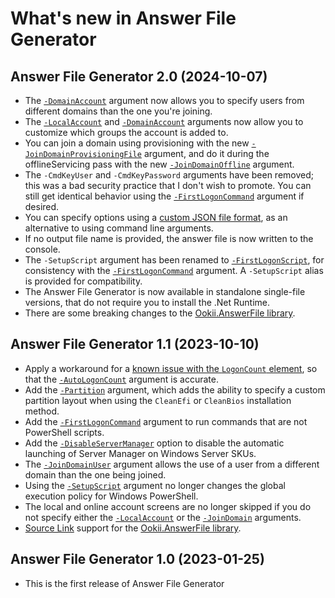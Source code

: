 # What's new in Answer File Generator

## Answer File Generator 2.0 (2024-10-07)

- The [`-DomainAccount`][] argument now allows you to specify users from different domains than the
  one you're joining.
- The [`-LocalAccount`][] and [`-DomainAccount`][] arguments now allow you to customize which groups
  the account is added to.
- You can join a domain using provisioning with the new [`-JoinDomainProvisioningFile`][] argument,
  and do it during the offlineServicing pass with the new [`-JoinDomainOffline`][] argument.
- The `-CmdKeyUser` and `-CmdKeyPassword` arguments have been removed; this was a bad security
  practice that I don't wish to promote. You can still get identical behavior using the
  [`-FirstLogonCommand`][] argument if desired.
- You can specify options using a [custom JSON file format](Json.md), as an alternative to using
  command line arguments.
- If no output file name is provided, the answer file is now written to the console.
- The `-SetupScript` argument has been renamed to [`-FirstLogonScript`][], for consistency with the
  [`-FirstLogonCommand`][] argument. A `-SetupScript` alias is provided for compatibility.
- The Answer File Generator is now available in standalone single-file versions, that do not require
  you to install the .Net Runtime.
- There are some breaking changes to the [Ookii.AnswerFile library](Library.md#breaking-changes).

## Answer File Generator 1.1 (2023-10-10)

- Apply a workaround for a [known issue with the `LogonCount` element](https://learn.microsoft.com/windows-hardware/customize/desktop/unattend/microsoft-windows-shell-setup-autologon-logoncount),
  so that the [`-AutoLogonCount`][] argument is accurate.
- Add the [`-Partition`][] argument, which adds the ability to specify a custom partition layout
  when using the `CleanEfi` or `CleanBios` installation method.
- Add the [`-FirstLogonCommand`][] argument to run commands that are not PowerShell scripts.
- Add the [`-DisableServerManager`][] option to disable the automatic launching of Server Manager on
  Windows Server SKUs.
- The [`-JoinDomainUser`][] argument allows the use of a user from a different domain than the one
  being joined.
- Using the [`-SetupScript`][] argument no longer changes the global execution policy for Windows
  PowerShell.
- The local and online account screens are no longer skipped if you do not specify either the
  [`-LocalAccount`][] or the [`-JoinDomain`][] arguments.
- [Source Link](https://github.com/dotnet/sourcelink) support for the
  [Ookii.AnswerFile library](Library.md).

## Answer File Generator 1.0 (2023-01-25)

- This is the first release of Answer File Generator

[`-AutoLogonCount`]: CommandLine.md#-autologoncount
[`-DisableServerManager`]: CommandLine.md#-disableservermanager
[`-DomainAccount`]: CommandLine.md#-domainaccount
[`-FirstLogonCommand`]: CommandLine.md#-firstlogoncommand
[`-JoinDomain`]: CommandLine.md#-joindomain
[`-JoinDomainOffline`]: doc/CommandLine.md#-joindomainoffline
[`-JoinDomainProvisioningFile`]: doc/CommandLine.md#-joindomainprovisioningfile
[`-JoinDomainUser`]: CommandLine.md#-joindomainuser
[`-LocalAccount`]: CommandLine.md#-localaccount
[`-Partition`]: CommandLine.md#-partition
[`-FirstLogonScript`]: CommandLine.md#-firstlogonscript
[`-SetupScript`]: CommandLine.md#-firstlogonscript
